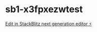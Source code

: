 # sb1-x3fpxezwtest

[Edit in StackBlitz next generation editor ⚡️](https://stackblitz.com/~/github.com/jugaadsoftchoice/sb1-x3fpxezwtest)